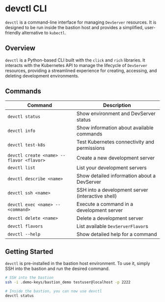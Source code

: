 # devctl CLI

`devctl` is a command-line interface for managing `DevServer` resources. It is designed to be run inside the bastion host and provides a simplified, user-friendly alternative to `kubectl`.

## Overview

`devctl` is a Python-based CLI built with the `click` and `rich` libraries. It interacts with the Kubernetes API to manage the lifecycle of `DevServer` resources, providing a streamlined experience for creating, accessing, and deleting development environments.

## Commands

| Command                               | Description                                         |
| ------------------------------------- | --------------------------------------------------- |
| `devctl status`                       | Show environment and DevServer status               |
| `devctl info`                         | Show information about available commands           |
| `devctl test-k8s`                     | Test Kubernetes connectivity and permissions        |
| `devctl create <name> --flavor <flavor>` | Create a new development server                  |
| `devctl list`                         | List your development servers                       |
| `devctl describe <name>`              | Show detailed information about a DevServer         |
| `devctl ssh <name>`                   | SSH into a development server (interactive shell)   |
| `devctl exec <name> -- <command>`     | Execute a command in a development server           |
| `devctl delete <name>`                | Delete a development server                         |
| `devctl flavors`                      | List available `DevServerFlavor`s                   |
| `devctl --help`                       | Show detailed help for a command                    |

## Getting Started

`devctl` is pre-installed in the bastion host environment. To use it, simply SSH into the bastion and run the desired command.

```bash
# SSH into the bastion
ssh -i .demo-keys/bastion_demo testuser@localhost -p 2222

# Inside the bastion, you can now use devctl
devctl status
```

